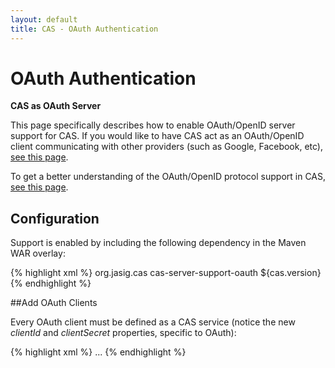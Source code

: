 ```yaml
---
layout: default
title: CAS - OAuth Authentication
---
```


# OAuth Authentication

<div class="alert alert-info"><strong>CAS as OAuth Server</strong><p>This page specifically describes how to enable OAuth/OpenID server support for CAS. If you would like to have CAS act as an OAuth/OpenID client communicating with other providers (such as Google, Facebook, etc), <a href="../integration/Delegate-Authentication.html">see this page</a>.</p></div>

To get a better understanding of the OAuth/OpenID protocol support in CAS, [see this page](../protocol/OAuth-Protocol.html).

## Configuration
Support is enabled by including the following dependency in the Maven WAR overlay:

{% highlight xml %}
<dependency>
  <groupId>org.jasig.cas</groupId>
  <artifactId>cas-server-support-oauth</artifactId>
  <version>${cas.version}</version>
</dependency>
{% endhighlight %}

##Add OAuth Clients

Every OAuth client must be defined as a CAS service (notice the new *clientId* and *clientSecret* properties, specific to OAuth):

{% highlight xml %}
<bean id="serviceRegistryDao" class="org.jasig.cas.services.InMemoryServiceRegistryDaoImpl">
  <property name="registeredServices">
    <list>
      <!-- Supports regex patterns by default for service ids -->
      <bean class="org.jasig.cas.support.oauth.services.OAuthRegisteredService"
            p:id="1"
            p:name="serviceName"
            p:description="Service Description"
            p:serviceId="oauth client service url"
            p:bypassApprovalPrompt="false"
            p:clientId="client id goes here"
            p:clientSecret="client secret goes here" />
...
{% endhighlight %}
